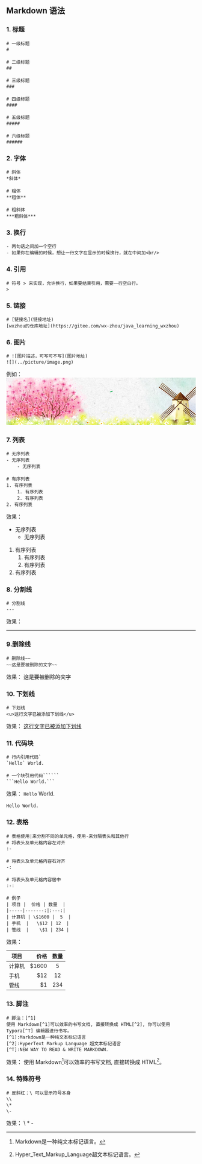 ## Markdown 语法

### 1. 标题
```aidl
# 一级标题
#

# 二级标题
##

# 三级标题
###

# 四级标题
####

# 五级标题
#####

# 六级标题
######
```

### 2. 字体
```aidl
# 斜体
*斜体*

# 粗体
**粗体**

# 粗斜体
***粗斜体***
```

### 3. 换行
```aidl
- 两句话之间加一个空行
- 如果你在编辑的时候，想让一行文字在显示的时候换行，就在中间加<br/>
```

### 4. 引用
```aidl
# 符号 > 来实现，允许换行，如果要结束引用，需要一行空白行。
>
```

### 5. 链接
```aidl
# [链接名](链接地址)
[wxzhou的仓库地址](https://gitee.com/wx-zhou/java_learning_wxzhou)
```

### 6. 图片
```aidl
# ![图片描述，可写可不写](图片地址)
![](../picture/image.png)
```
例如：
![美图](../picture/image.png)

### 7. 列表
```aidl
# 无序列表
- 无序列表
    - 无序列表

# 有序列表
1. 有序列表
    1. 有序列表
    2. 有序列表
2. 有序列表
```
效果：
- 无序列表
    - 无序列表
1. 有序列表
    1. 有序列表
    2. 有序列表
2. 有序列表

### 8. 分割线
```aidl
# 分割线
---
```
效果：

---

### 9.删除线
```aidl
# 删除线~~
~~这是要被删除的文字~~
```
效果：
~~这是要被删除的文字~~

### 10. 下划线
```aidl
# 下划线
<u>这行文字已被添加下划线</u>
```
效果：
<u>这行文字已被添加下划线</u>

### 11. 代码块
```aidl
# 行内引用代码`
`Hello` World.

# 一个块引用代码``````
```Hello World.```
```
效果：
`Hello` World.
```
Hello World.
```

### 12. 表格
```aidl
# 表格使用|来分割不同的单元格，使用-来分隔表头和其他行
# 将表头及单元格内容左对齐
:- 

# 将表头及单元格内容右对齐  
-:

# 将表头及单元格内容居中
:-:

# 例子
| 项目 |  价格 | 数量  |
|-----|-------:|:---:|
| 计算机 | \$1600 |  5  |
| 手机  |   \$12 | 12  |
| 管线  |    \$1 | 234 |

```
效果：

| 项目  |     价格 | 数量  |
|-----|-------:|:---:|
| 计算机 | \$1600 |  5  |
| 手机  |   \$12 | 12  |
| 管线  |    \$1 | 234 |

### 13. 脚注
```aidl
# 脚注：[^1]
使用 Markdown[^1]可以效率的书写文档, 直接转换成 HTML[^2], 你可以使用 Typora[^T] 编辑器进行书写。
[^1]:Markdown是一种纯文本标记语言
[^2]:HyperText Markup Language 超文本标记语言
[^T]:NEW WAY TO READ & WRITE MARKDOWN.
```
效果：
使用 Markdown[^1]可以效率的书写文档, 直接转换成 HTML[^2]。

[^1]:Markdown是一种纯文本标记语言。
[^2]:Hyper_Text_Markup_Language超文本标记语言。

### 14. 特殊符号
```aidl
# 反斜杠：\ 可以显示符号本身
\\
\*
\-
```
效果：
\\
\*
\-



